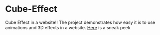 # Cube-Effect
Cube Effect in a website!!
The project demonstrates how easy it is to use animations and 3D effects in a website.
[Here](http://vinay-jaju.github.io/Cube-Effect) is a sneak peek 
